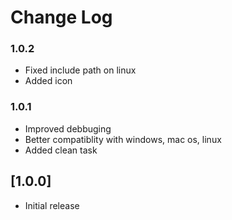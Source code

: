 # Change Log

### 1.0.2
- Fixed include path on linux
- Added icon

### 1.0.1
- Improved debbuging
- Better compatiblity with windows, mac os, linux
- Added clean task

## [1.0.0]
- Initial release
